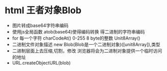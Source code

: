 # html 王者对象Blob

- 图片转成base64字符串编码
- 使用js全局函数 atob(base64)使得编码转换 得二进制的字符串编码
- for 每一个字符
  charCodeAt() 0-255 8  byte的整数
  Unit8Array()
- 二进制文件对象描述 new Blob(Blob是一个二进制对象)([unit8Array]),类型
- 二进制层面上去压缩,切割，修改
浏览器将会为二进制对象提供一个临时访问的地址
- URL.createObjectURL(blob)
